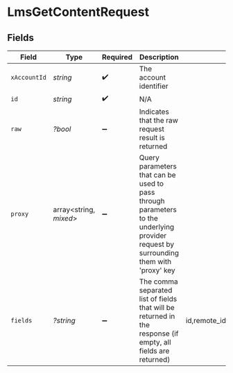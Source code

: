 # LmsGetContentRequest


## Fields

| Field                                                                                                                                                                                     | Type                                                                                                                                                                                      | Required                                                                                                                                                                                  | Description                                                                                                                                                                               | Example                                                                                                                                                                                   |
| ----------------------------------------------------------------------------------------------------------------------------------------------------------------------------------------- | ----------------------------------------------------------------------------------------------------------------------------------------------------------------------------------------- | ----------------------------------------------------------------------------------------------------------------------------------------------------------------------------------------- | ----------------------------------------------------------------------------------------------------------------------------------------------------------------------------------------- | ----------------------------------------------------------------------------------------------------------------------------------------------------------------------------------------- |
| `xAccountId`                                                                                                                                                                              | *string*                                                                                                                                                                                  | :heavy_check_mark:                                                                                                                                                                        | The account identifier                                                                                                                                                                    |                                                                                                                                                                                           |
| `id`                                                                                                                                                                                      | *string*                                                                                                                                                                                  | :heavy_check_mark:                                                                                                                                                                        | N/A                                                                                                                                                                                       |                                                                                                                                                                                           |
| `raw`                                                                                                                                                                                     | *?bool*                                                                                                                                                                                   | :heavy_minus_sign:                                                                                                                                                                        | Indicates that the raw request result is returned                                                                                                                                         |                                                                                                                                                                                           |
| `proxy`                                                                                                                                                                                   | array<string, *mixed*>                                                                                                                                                                    | :heavy_minus_sign:                                                                                                                                                                        | Query parameters that can be used to pass through parameters to the underlying provider request by surrounding them with 'proxy' key                                                      |                                                                                                                                                                                           |
| `fields`                                                                                                                                                                                  | *?string*                                                                                                                                                                                 | :heavy_minus_sign:                                                                                                                                                                        | The comma separated list of fields that will be returned in the response (if empty, all fields are returned)                                                                              | id,remote_id,external_reference,course_ids,remote_course_ids,title,description,languages,content_url,content_type,cover_url,active,duration,categories,skills,order,content_launch_method |